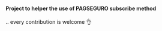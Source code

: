 #### Project to helper the use of PAGSEGURO subscribe method

.. every contribution is welcome :ok_hand:
